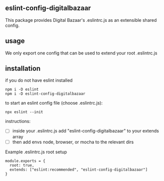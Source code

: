 ## eslint-config-digitalbazaar

This package provides Digital Bazaar's .eslintrc.js as an extensible shared config.


## usage
We only export one config that can be used to extend your root .eslintrc.js


## installation

if you do not have eslint installed
```
npm i -D eslint
npm i -D eslint-config-digitalbazaar
```

to start an eslint config file (choose .eslintrc.js):
```
npx eslint --init
```

instructions:
- [ ] inside your .eslintrc.js add "eslint-config-digitalbazaar" to your extends array
- [ ] then add envs node, browser, or mocha to the relevant dirs

Example .eslintrc.js root setup
```
module.exports = {
  root: true,
  extends: ["eslint:recommended", "eslint-config-digitalbazaar"]
}
```

